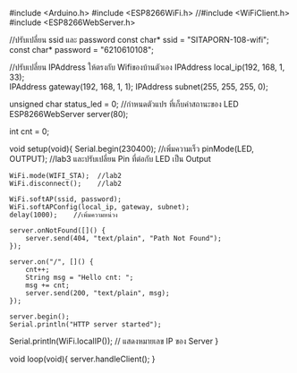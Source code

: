   
#include <Arduino.h>
#include <ESP8266WiFi.h>
//#include <WiFiClient.h>
#include <ESP8266WebServer.h>

//ปรับเปลี่ยน ssid และ password
const char* ssid = "SITAPORN-108-wifi";
const char* password = "6210610108";

//ปรับเปลี่ยน IPAddress ให้ตรงกับ Wifiของบ้านตัวเอง
IPAddress local_ip(192, 168, 1, 33);    
IPAddress gateway(192, 168, 1, 1);
IPAddress subnet(255, 255, 255, 0);

unsigned char status_led = 0;   //กำหนดตัวแปร ที่เก็บค่าสถานะของ LED
ESP8266WebServer server(80);

int cnt = 0;

void setup(void){
	Serial.begin(230400);   //เพิ่มความเร็ว
  pinMode(LED, OUTPUT);   //lab3 และปรับเปลี่ยน Pin ที่ต่อกับ LED เป็น Output

	WiFi.mode(WIFI_STA);  //lab2
	WiFi.disconnect();    //lab2
  
	WiFi.softAP(ssid, password);
	WiFi.softAPConfig(local_ip, gateway, subnet);
	delay(1000);    //เพิ่มความหน่วง

	server.onNotFound([]() {
		server.send(404, "text/plain", "Path Not Found");
	});

	server.on("/", []() {
		cnt++;
		String msg = "Hello cnt: ";
		msg += cnt;
		server.send(200, "text/plain", msg);
	});

	server.begin();
	Serial.println("HTTP server started");
  Serial.println(WiFi.localIP());           // แสดงหมายเลข IP ของ Server
}

void loop(void){
  server.handleClient();
}


